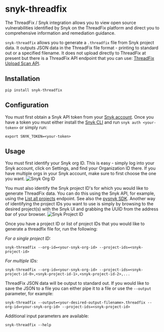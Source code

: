 # snyk-threadfix

The ThreadFix / Snyk integration allows you to view open source vulnerabilities identified by Snyk on the ThreadFix platform and direct you to comprehensive information and remediation guidance.

`snyk-threadfix` allows you to generate a `.threadfix` file from Snyk project data. It outputs JSON data in the ThreadFix file format - printing to standard out or a specified filename. It does not upload directly to ThreadFix at present but there is a ThreadFix API endpoint that you can use: [ThreadFix Upload Scan API](https://denimgroup.atlassian.net/wiki/spaces/TDOC/pages/22908335/Upload+Scan+-+API).

## Installation
```
pip install snyk-threadfix
```

## Configuration
You must first obtain a Snyk API token from your [Snyk account](https://app.snyk.io/login). Once you have a token you must either install the [Snyk CLI](https://github.com/snyk/snyk) and run `snyk auth <your-token>` or simply run:
```
export SNYK_TOKEN=<your-token> 
```

## Usage
You must first identify your Snyk org ID. This is easy - simply log into your Snyk account, click on Settings, and find your Organization ID there. If you have multiple orgs in your Snyk account, make sure to first choose the one you want.
![Snyk Org ID](https://github.com/snyk-labs/snyk-threadfix/blob/master/images/snyk-org-id-in-ui.png?raw=true)


You must also identify the Snyk project ID's for which you would like to generate ThreadFix data. You can do this using the Snyk API, for example, using the [List all projects](https://snyk.docs.apiary.io/#reference/projects/list-all-projects) endpoint. See also the [pysnyk SDK](https://github.com/snyk-labs/pysnyk). Another way of identifying the project IDs you want to use is simply by browsing to the desired project(s) with the Snyk UI and grabbing the UUID from the address bar of your browser.
![Snyk Project ID](https://github.com/snyk-labs/snyk-threadfix/blob/master/images/project-id-in-snyk-ui.png?raw=true)


Once you have a project ID or list of project IDs that you would like to generate a threadfix file for, run the following:

*For a single project ID:*
```
snyk-threadfix --org-id=<your-snyk-org-id> --project-ids=<snyk-project-id>
```

*For multiple IDs:*
```
snyk-threadfix --org-id=<your-snyk-org-id> --project-ids=<snyk-project-id-0>,<snyk-project-id-1>,<snyk-project-id-2>,...
```

ThreadFix JSON data will be output to standard out. If you would like to save the JSON to a file you can either pipe it to a file or use the `--output` parameter, for example:
```
snyk-threadfix --output=<your-desired-output-filename>.threadfix --org-id=<your-snyk-org-id> --project-ids=<snyk-project-id>
```


Additional input parameters are available:
```
snyk-threadfix --help
```
